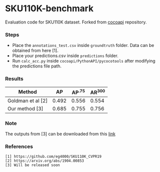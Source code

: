 # SKU110K-benchmark

Evaluation code for SKU110K dataset. Forked from [cocoapi](https://github.com/cocodataset/cocoapi) repository.

### Steps
- Place the `annotations_test.csv` inside `groundtruth` folder. Data can be obtained from here [1].
- Place your predictions.csv inside `predictions` folder.
- Run `calc_acc.py` inside `cocoapi/PythonAPI/pycocotools` after modifying the predictions file path.

### Results

| Method  | AP | AP<sup>.75</sup> | AR<sup>300</sup>  |
| ----- | ----- | ---- | ----- |
|Goldman et al [2]| 0.492 | 0.556 |0.554  |
|Our method [3]| 0.685 |0.755 | 0.756 |

### Note

The outputs from [3] can be downloaded from this [link](https://drive.google.com/file/d/1qOJHip8lfTXn8Yb-mLWaFcnqkHIsZR1e/view?usp=sharing)

### References

```
[1] https://github.com/eg4000/SKU110K_CVPR19
[2] https://arxiv.org/abs/1904.00853
[3] Will be released soon
```
